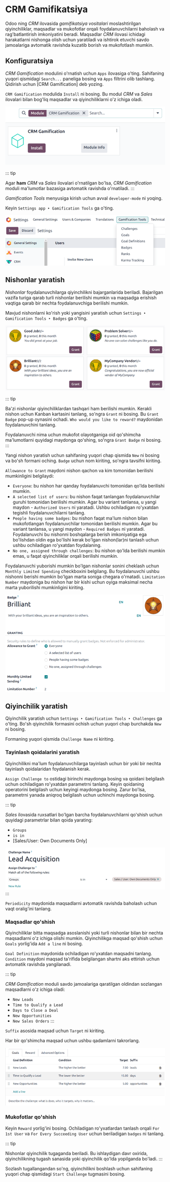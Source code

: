 # CRM Gamifikatsiya

Odoo ning *CRM* ilovasida *gamifikatsiya vositalari* moslashtirilgan qiyinchiliklar, maqsadlar va mukofotlar orqali foydalanuvchilarni baholash va rag'batlantirish imkoniyatini beradi. Maqsadlar *CRM* ilovasi ichidagi harakatlarni nishonga olish uchun yaratiladi va ishtirok etuvchi savdo jamoalariga avtomatik ravishda kuzatib borish va mukofotlash mumkin.

## Konfiguratsiya

*CRM Gamification* modulini o'rnatish uchun `Apps` ilovasiga o'ting. Sahifaning yuqori qismidagi `Search...` paneliga bosing va `Apps` filtrini olib tashlang. Qidirish uchun [CRM Gamification] deb yozing.

`CRM Gamification` modulida `Install` ni bosing. Bu modul *CRM* va *Sales* ilovalari bilan bog'liq maqsadlar va qiyinchiliklarni o'z ichiga oladi.

![Odoo da gamifikatsiya modulining o'rnatilishi ko'rinishi.](gamification/gamification-module-install.png)

::: tip

Agar **ham** *CRM* va *Sales* ilovalari o'rnatilgan bo'lsa, *CRM Gamification* moduli ma'lumotlar bazasiga avtomatik ravishda o'rnatiladi.
:::

*Gamification Tools* menyusiga kirish uchun avval `developer-mode` ni yoqing.

Keyin `Settings app ‣ Gamification Tools` ga o'ting.

![Odoo Settings da gamifikatsiya vositalari menyusining ko'rinishi.](gamification/gamification-tools-menu.png)

## Nishonlar yaratish

*Nishonlar* foydalanuvchilarga qiyinchilikni bajarganlarida beriladi. Bajarilgan vazifa turiga qarab turli nishonlar berilishi mumkin va maqsadga erishish vaqtiga qarab bir nechta foydalanuvchiga berilishi mumkin.

Mavjud nishonlarni ko'rish yoki yangisini yaratish uchun `Settings ‣ Gamification Tools ‣ Badges` ga o'ting.

![Odoo da nishonlar sahifasining ko'rinishi.](gamification/badges.png)

::: tip

Ba'zi nishonlar qiyinchiliklardan tashqari ham berilishi mumkin. Kerakli nishon uchun Kanban kartasini tanlang, so'ngra `Grant` ni bosing. Bu `Grant Badge` pop-up oynasini ochadi. `Who would you like to reward?` maydonidan foydalanuvchini tanlang.

Foydalanuvchi nima uchun mukofot olayotganiga oid qo'shimcha ma'lumotlarni quyidagi maydonga qo'shing, so'ngra `Grant Badge` ni bosing.
:::

Yangi nishon yaratish uchun sahifaning yuqori chap qismida `New` ni bosing va bo'sh formani oching. `Badge` uchun nom kiriting, so'ngra tavsifni kiriting.

`Allowance to Grant` maydoni nishon qachon va kim tomonidan berilishi mumkinligini belgilaydi:

- `Everyone`: bu nishon har qanday foydalanuvchi tomonidan qo'lda berilishi mumkin.
- `A selected list of users`: bu nishon faqat tanlangan foydalanuvchilar guruhi tomonidan berilishi mumkin. Agar bu variant tanlansa, u yangi maydon - `Authorized Users` ni yaratadi. Ushbu ochiladigan ro'yxatdan tegishli foydalanuvchilarni tanlang.
- `People having some badges`: bu nishon faqat ma'lum nishon bilan mukofotlangan foydalanuvchilar tomonidan berilishi mumkin. Agar bu variant tanlansa, u yangi maydon - `Required Badges` ni yaratadi. Foydalanuvchi bu nishonni boshqalarga berish imkoniyatiga ega bo'lishdan oldin ega bo'lishi kerak bo'lgan nishon(lar)ni tanlash uchun ushbu ochiladigan ro'yxatdan foydalaning.
- `No one, assigned through challenges`: bu nishon qo'lda berilishi mumkin emas, u faqat qiyinchiliklar orqali berilishi mumkin.

Foydalanuvchi yuborishi mumkin bo'lgan nishonlar sonini cheklash uchun `Monthly Limited Spending` checkboxini belgilang. Bu foydalanuvchi ushbu nishonni berishi mumkin bo'lgan marta soniga chegara o'rnatadi. `Limitation Number` maydoniga bu nishon har bir kishi uchun oyiga maksimal necha marta yuborilishi mumkinligini kiriting.

![Yangi nishon uchun tafsilotlar sahifasi.](gamification/create-badge.png)

## Qiyinchilik yaratish

Qiyinchilik yaratish uchun `Settings ‣ Gamification Tools ‣ Challenges` ga o'ting. Bo'sh qiyinchilik formasini ochish uchun yuqori chap burchakda `New` ni bosing.

Formaning yuqori qismida `Challenge Name` ni kiriting.

### Tayinlash qoidalarini yaratish

Qiyinchilikni ma'lum foydalanuvchilarga tayinlash uchun bir yoki bir nechta tayinlash qoidalaridan foydalanish kerak.

`Assign Challenge to` ostidagi birinchi maydonga bosing va qoidani belgilash uchun ochiladigan ro'yxatdan parametrni tanlang. Keyin qoidaning operatorini belgilash uchun keyingi maydonga bosing. Zarur bo'lsa, parametrni yanada aniqroq belgilash uchun uchinchi maydonga bosing.

::: tip

*Sales* ilovasida ruxsatlari bo'lgan barcha foydalanuvchilarni qo'shish uchun quyidagi parametrlar bilan qoida yarating:

- `Groups`
- `is in`
- [Sales/User: Own Documents Only]

![Challenge formasining tayinlash qoidalari bo'limining ko'rinishi.](gamification/assignation-rule.png)
:::

`Periodicity` maydonida maqsadlarni avtomatik ravishda baholash uchun vaqt oralig'ini tanlang.

### Maqsadlar qo'shish

Qiyinchiliklar bitta maqsadga asoslanishi yoki turli nishonlar bilan bir nechta maqsadlarni o'z ichiga olishi mumkin. Qiyinchilikga maqsad qo'shish uchun `Goals` yorlig'ida `Add a line` ni bosing.

`Goal Definition` maydonida ochiladigan ro'yxatdan maqsadni tanlang. `Condition` maydoni maqsad ta'rifida belgilangan shartni aks ettirish uchun avtomatik ravishda yangilanadi.

::: tip

*CRM Gamification* moduli savdo jamoalariga qaratilgan oldindan sozlangan maqsadlarni o'z ichiga oladi:

- `New Leads`
- `Time to Qualify a Lead`
- `Days to Close a Deal`
- `New Opportunities`
- `New Sales Orders`
:::

`Suffix` asosida maqsad uchun `Target` ni kiriting.

Har bir qo'shimcha maqsad uchun ushbu qadamlarni takrorlang.

![Qiyinchilik formasining maqsadlar yorlig'i.](gamification/challenge-goals.png)

### Mukofotlar qo'shish

Keyin `Reward` yorlig'ini bosing. Ochiladigan ro'yxatlardan tanlash orqali `For 1st User` va `For Every Succeeding User` uchun beriladigan `badges` ni tanlang.

::: tip

Nishonlar qiyinchilik tugaganda beriladi. Bu ishlaydigan davr oxirida, qiyinchilikning tugash sanasida yoki qiyinchilik qo'lda yopilganda bo'ladi.
:::

Sozlash tugallangandan so'ng, qiyinchilikni boshlash uchun sahifaning yuqori chap qismidagi `Start Challenge` tugmasini bosing.
